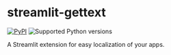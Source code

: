 # streamlit-gettext

[![PyPI](https://img.shields.io/pypi/v/streamlit-gettext)](https://pypi.org/project/streamlit-gettext/)
![Supported Python versions](https://img.shields.io/pypi/pyversions/streamlit-gettext)

A Streamlit extension for easy localization of your apps.
